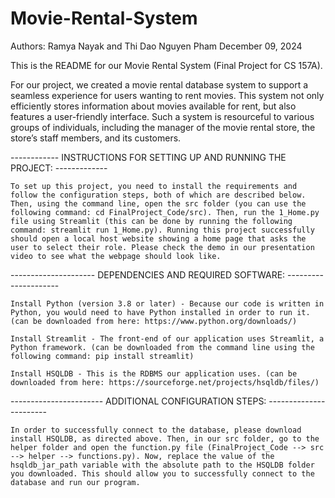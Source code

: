 # Movie-Rental-System


Authors: Ramya Nayak and Thi Dao Nguyen Pham
December 09, 2024



This is the README for our Movie Rental System (Final Project for CS 157A).



For our project, we created a movie rental database system to support a seamless experience for users wanting to rent movies. This system not only efficiently stores information about movies available for rent, but also features a user-friendly interface. Such a system is resourceful to various groups of individuals, including the manager of the movie rental store, the store’s staff members, and its customers.




------------ INSTRUCTIONS FOR SETTING UP AND RUNNING THE PROJECT: -------------

	To set up this project, you need to install the requirements and follow the configuration steps, both of which are described below. Then, using the command line, open the src folder (you can use the following command: cd FinalProject_Code/src). Then, run the 1_Home.py file using Streamlit (this can be done by running the following command: streamlit run 1_Home.py). Running this project successfully should open a local host website showing a home page that asks the user to select their role. Please check the demo in our presentation video to see what the webpage should look like.



--------------------- DEPENDENCIES AND REQUIRED SOFTWARE: ---------------------

	Install Python (version 3.8 or later) - Because our code is written in Python, you would need to have Python installed in order to run it. (can be downloaded from here: https://www.python.org/downloads/)

	Install Streamlit - The front-end of our application uses Streamlit, a Python framework. (can be downloaded from the command line using the following command: pip install streamlit)

	Install HSQLDB - This is the RDBMS our application uses. (can be downloaded from here: https://sourceforge.net/projects/hsqldb/files/)



----------------------- ADDITIONAL CONFIGURATION STEPS: -----------------------

	In order to successfully connect to the database, please download install HSQLDB, as directed above. Then, in our src folder, go to the helper folder and open the function.py file (FinalProject_Code --> src --> helper --> functions.py). Now, replace the value of the hsqldb_jar_path variable with the absolute path to the HSQLDB folder you downloaded. This should allow you to successfully connect to the database and run our program.
